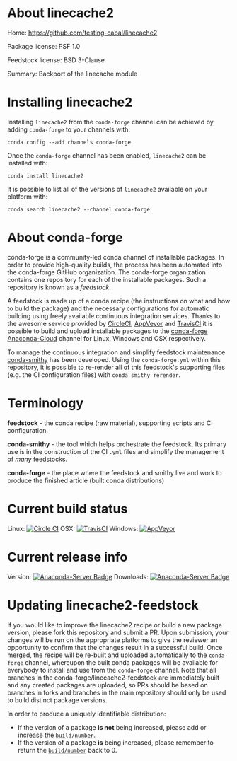 About linecache2
================

Home: https://github.com/testing-cabal/linecache2

Package license: PSF 1.0

Feedstock license: BSD 3-Clause

Summary: Backport of the linecache module



Installing linecache2
=====================

Installing `linecache2` from the `conda-forge` channel can be achieved by adding `conda-forge` to your channels with:

```
conda config --add channels conda-forge
```

Once the `conda-forge` channel has been enabled, `linecache2` can be installed with:

```
conda install linecache2
```

It is possible to list all of the versions of `linecache2` available on your platform with:

```
conda search linecache2 --channel conda-forge
```



About conda-forge
=================

conda-forge is a community-led conda channel of installable packages.
In order to provide high-quality builds, the process has been automated into the
conda-forge GitHub organization. The conda-forge organization contains one repository
for each of the installable packages. Such a repository is known as a *feedstock*.

A feedstock is made up of a conda recipe (the instructions on what and how to build
the package) and the necessary configurations for automatic building using freely
available continuous integration services. Thanks to the awesome service provided by
[CircleCI](https://circleci.com/), [AppVeyor](http://www.appveyor.com/)
and [TravisCI](https://travis-ci.org/) it is possible to build and upload installable
packages to the [conda-forge](https://anaconda.org/conda-forge)
[Anaconda-Cloud](http://docs.anaconda.org/) channel for Linux, Windows and OSX respectively.

To manage the continuous integration and simplify feedstock maintenance
[conda-smithy](http://github.com/conda-forge/conda-smithy) has been developed.
Using the ``conda-forge.yml`` within this repository, it is possible to re-render all of
this feedstock's supporting files (e.g. the CI configuration files) with ``conda smithy rerender``.


Terminology
===========

**feedstock** - the conda recipe (raw material), supporting scripts and CI configuration.

**conda-smithy** - the tool which helps orchestrate the feedstock.
                   Its primary use is in the construction of the CI ``.yml`` files
                   and simplify the management of *many* feedstocks.

**conda-forge** - the place where the feedstock and smithy live and work to
                  produce the finished article (built conda distributions)

Current build status
====================

Linux: [![Circle CI](https://circleci.com/gh/conda-forge/linecache2-feedstock.svg?style=shield)](https://circleci.com/gh/conda-forge/linecache2-feedstock)
OSX: [![TravisCI](https://travis-ci.org/conda-forge/linecache2-feedstock.svg?branch=master)](https://travis-ci.org/conda-forge/linecache2-feedstock)
Windows: [![AppVeyor](https://ci.appveyor.com/api/projects/status/github/conda-forge/linecache2-feedstock?svg=True)](https://ci.appveyor.com/project/conda-forge/linecache2-feedstock/branch/master)

Current release info
====================
Version: [![Anaconda-Server Badge](https://anaconda.org/conda-forge/linecache2/badges/version.svg)](https://anaconda.org/conda-forge/linecache2)
Downloads: [![Anaconda-Server Badge](https://anaconda.org/conda-forge/linecache2/badges/downloads.svg)](https://anaconda.org/conda-forge/linecache2)


Updating linecache2-feedstock
=============================

If you would like to improve the linecache2 recipe or build a new
package version, please fork this repository and submit a PR. Upon submission,
your changes will be run on the appropriate platforms to give the reviewer an
opportunity to confirm that the changes result in a successful build. Once
merged, the recipe will be re-built and uploaded automatically to the
`conda-forge` channel, whereupon the built conda packages will be available for
everybody to install and use from the `conda-forge` channel.
Note that all branches in the conda-forge/linecache2-feedstock are
immediately built and any created packages are uploaded, so PRs should be based
on branches in forks and branches in the main repository should only be used to
build distinct package versions.

In order to produce a uniquely identifiable distribution:
 * If the version of a package **is not** being increased, please add or increase
   the [``build/number``](http://conda.pydata.org/docs/building/meta-yaml.html#build-number-and-string).
 * If the version of a package **is** being increased, please remember to return
   the [``build/number``](http://conda.pydata.org/docs/building/meta-yaml.html#build-number-and-string)
   back to 0.
